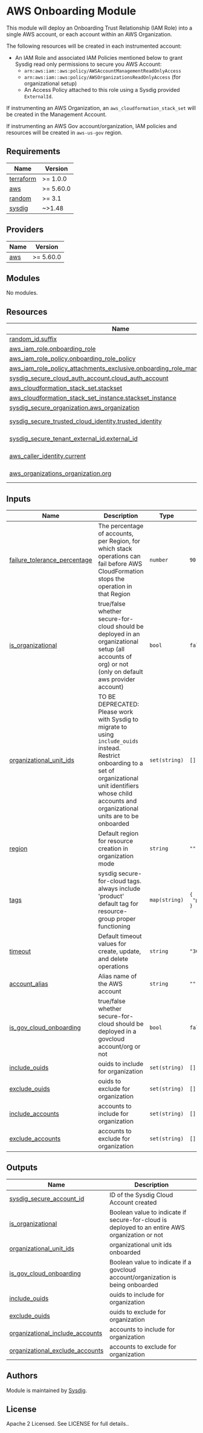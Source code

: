 # AWS Onboarding Module

This module will deploy an Onboarding Trust Relationship (IAM Role) into a single AWS account, or each account within an
AWS Organization.

The following resources will be created in each instrumented account:

- An IAM Role and associated IAM Policies mentioned below to grant Sysdig read only permissions to secure you AWS
  Account:
    - `arn:aws:iam::aws:policy/AWSAccountManagementReadOnlyAccess`
    - `arn:aws:iam::aws:policy/AWSOrganizationsReadOnlyAccess` (for organizational setup)
    - An Access Policy attached to this role using a Sysdig provided `ExternalId`.

If instrumenting an AWS Organization, an `aws_cloudformation_stack_set` will be created in the Management Account.

If instrumenting an AWS Gov account/organization, IAM policies and resources will be created in `aws-us-gov` region.

<!-- BEGINNING OF PRE-COMMIT-TERRAFORM DOCS HOOK -->

## Requirements

| Name                                                                      | Version   |
|---------------------------------------------------------------------------|-----------|
| <a name="requirement_terraform"></a> [terraform](#requirement\_terraform) | >= 1.0.0  |
| <a name="requirement_aws"></a> [aws](#requirement\_aws)                   | >= 5.60.0 |
| <a name="requirement_random"></a> [random](#requirement\_random)          | >= 3.1    |
| <a name="requirement_sysdig"></a> [sysdig](#requirement\_sysdig)          | ~>1.48    |

## Providers

| Name                                              | Version   |
|---------------------------------------------------|-----------|
| <a name="provider_aws"></a> [aws](#provider\_aws) | >= 5.60.0 |

## Modules

No modules.

## Resources

| Name                                                                                                                                                                                          | Type        |
|-----------------------------------------------------------------------------------------------------------------------------------------------------------------------------------------------|-------------|
| [random_id.suffix](https://registry.terraform.io/providers/hashicorp/random/latest/docs/resources/id)                                                                                         | resource    |
| [aws_iam_role.onboarding_role](https://registry.terraform.io/providers/hashicorp/aws/latest/docs/resources/iam_role)                                                                          | resource    |
| [aws_iam_role_policy.onboarding_role_policy](https://registry.terraform.io/providers/hashicorp/aws/latest/docs/resources/iam_role_policy)                                                     | resource    |
| [aws_iam_role_policy_attachments_exclusive.onboarding_role_managed_policy](https://registry.terraform.io/providers/hashicorp/aws/latest/docs/resources/iam_role_policy_attachments_exclusive) | resource    |
| [sysdig_secure_cloud_auth_account.cloud_auth_account](https://registry.terraform.io/providers/sysdiglabs/sysdig/latest/docs/resources/secure_cloud_auth_account)                              | resource    |
| [aws_cloudformation_stack_set.stackset](https://registry.terraform.io/providers/hashicorp/aws/latest/docs/resources/cloudformation_stack_set)                                                 | resource    |
| [aws_cloudformation_stack_set_instance.stackset_instance](https://registry.terraform.io/providers/hashicorp/aws/latest/docs/resources/cloudformation_stack_set_instance)                      | resource    |
| [sysdig_secure_organization.aws_organization](https://registry.terraform.io/providers/sysdiglabs/sysdig/latest/docs/resources/secure_organization)                                            | resource    |
| [sysdig_secure_trusted_cloud_identity.trusted_identity](https://registry.terraform.io/providers/sysdiglabs/sysdig/latest/docs/data-sources/secure_trusted_cloud_identity)                     | data source |
| [sysdig_secure_tenant_external_id.external_id](https://registry.terraform.io/providers/sysdiglabs/sysdig/latest/docs/data-sources/secure_tenant_external_id)                                  | data source |
| [aws_caller_identity.current](https://registry.terraform.io/providers/hashicorp/aws/latest/docs/data-sources/caller_identity)                                                                 | data source |
| [aws_organizations_organization.org](https://registry.terraform.io/providers/hashicorp/aws/latest/docs/data-sources/organizations_organization)                                               | data source |

## Inputs

| Name                                                                                                                       | Description                                                                                                                                                                                  | Type          | Default                                                     | Required |
|----------------------------------------------------------------------------------------------------------------------------|----------------------------------------------------------------------------------------------------------------------------------------------------------------------------------------------|---------------|-------------------------------------------------------------|:--------:|
| <a name="input_failure_tolerance_percentage"></a> [failure\_tolerance\_percentage](#input\_failure\_tolerance\_percentage) | The percentage of accounts, per Region, for which stack operations can fail before AWS CloudFormation stops the operation in that Region                                                     | `number`      | `90`                                                        |    no    |
| <a name="input_is_organizational"></a> [is\_organizational](#input\_is\_organizational)                                    | true/false whether secure-for-cloud should be deployed in an organizational setup (all accounts of org) or not (only on default aws provider account)                                        | `bool`        | `false`                                                     |    no    |
| <a name="input_organizational_unit_ids"></a> [organizational\_unit\_ids](#input\_organizational\_unit\_ids)                | TO BE DEPRECATED: Please work with Sysdig to migrate to using `include_ouids` instead.<br>Restrict onboarding to a set of organizational unit identifiers whose child accounts and organizational units are to be onboarded | `set(string)` | `[]`                                                        |    no    |
| <a name="input_region"></a> [region](#input\_region)                                                                       | Default region for resource creation in organization mode                                                                                                                                    | `string`      | `""`                                                        |    no    |
| <a name="input_tags"></a> [tags](#input\_tags)                                                                             | sysdig secure-for-cloud tags. always include 'product' default tag for resource-group proper functioning                                                                                     | `map(string)` | <pre>{<br>  "product": "sysdig-secure-for-cloud"<br>}</pre> |    no    |
| <a name="input_timeout"></a> [timeout](#input\_timeout)                                                                    | Default timeout values for create, update, and delete operations                                                                                                                             | `string`      | `"30m"`                                                     |    no    |
| <a name="input_account_alias"></a> [account_alias](#input\_account\_alias)                                                 | Alias name of the AWS account                                                                                                                                                                | `string`      | `""`                                                        |    no    |
| <a name="input_is_gov_cloud_onboarding"></a> [is\_gov\_cloud\_onboarding](#input\_is\_gov\_cloud\_onboarding)              | true/false whether secure-for-cloud should be deployed in a govcloud account/org or not                                                                                                      | `bool`        | `false`                                                     |    no    |
| <a name="input_include_ouids"></a> [include\_ouids](#input\_include\_ouids)                                                | ouids to include for organization                                                                                                                                                            | `set(string)` | `[]`                                                        |    no    |
| <a name="input_exclude_ouids"></a> [exclude\_ouids](#input\_exclude\_ouids)                                                | ouids to exclude for organization                                                                                                                                                            | `set(string)` | `[]`                                                        |    no    |
| <a name="input_include_accounts"></a> [include\_accounts](#input\_include\_accounts)                                       | accounts to include for organization                                                                                                                                                         | `set(string)` | `[]`                                                        |    no    |
| <a name="input_exclude_accounts"></a> [exclude\_accounts](#input\_exclude\_accounts)                                       | accounts to exclude for organization                                                                                                                                                         | `set(string)` | `[]`                                                        |    no    |

## Outputs

| Name                                                                                                               | Description                                                                                    |
|--------------------------------------------------------------------------------------------------------------------|------------------------------------------------------------------------------------------------|
| <a name="output_sysdig_secure_account_id"></a> [sysdig\_secure\_account\_id](#output\_sysdig\_secure\_account\_id) | ID of the Sysdig Cloud Account created                                                         |
| <a name="output_is_organizational"></a> [is\_organizational](#output\_is\_organizational)                          | Boolean value to indicate if secure-for-cloud is deployed to an entire AWS organization or not |
| <a name="output_organizational_unit_ids"></a> [organizational\_unit\_ids](#output\_organizational\_unit\_ids)      | organizational unit ids onboarded                                                              |
| <a name="output_is_gov_cloud_onboarding"></a> [is\_gov\_cloud\_onboarding](#output\_is\_gov\_cloud\_onboarding)    | Boolean value to indicate if a govcloud account/organization is being onboarded                |
| <a name="output_include_ouids"></a> [include\_ouids](#output\_include\_ouids)                                      | ouids to include for organization                                                              |
| <a name="output_exclude_ouids"></a> [exclude\_ouids](#output\_exclude\_ouids)                                      | ouids to exclude for organization                                                              |
| <a name="output_include_accounts"></a> [organizational\_include\_accounts](#output\_include\_accounts)             | accounts to include for organization                                                           |
| <a name="output_exclude_accounts"></a> [organizational\_exclude\_accounts](#output\_exclude\_accounts)             | accounts to exclude for organization                                                           |

<!-- END OF PRE-COMMIT-TERRAFORM DOCS HOOK -->

## Authors

Module is maintained by [Sysdig](https://sysdig.com).

## License

Apache 2 Licensed. See LICENSE for full details..

